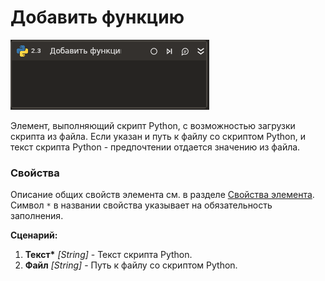 # Добавить функцию

![](../../../../.gitbook/assets1/python-add-function.png)

Элемент, выполняющий скрипт Python, с возможностью загрузки скрипта из файла. 
Если указан и путь к файлу со скриптом Python, и текст скрипта Python - предпочтении отдается значению из файла.

### Свойства
Описание общих свойств элемента см. в разделе [Свойства элемента](https://docs.primo-rpa.ru/primo-rpa/primo-studio/process/elements#svoistva-elementa).\
Символ `*` в названии свойства указывает на обязательность заполнения.

**Сценарий:**       

1. **Текст\*** *[String]* - Текст скрипта Python.
1. **Файл** *[String]* - Путь к файлу со скриптом Python.
